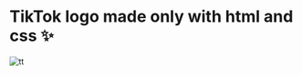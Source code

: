 # TikTok logo made only with html and css ✨ 

![tt](https://user-images.githubusercontent.com/94203956/155203392-c75b079c-e5d8-42eb-9a47-3f99e5c3f786.PNG)
